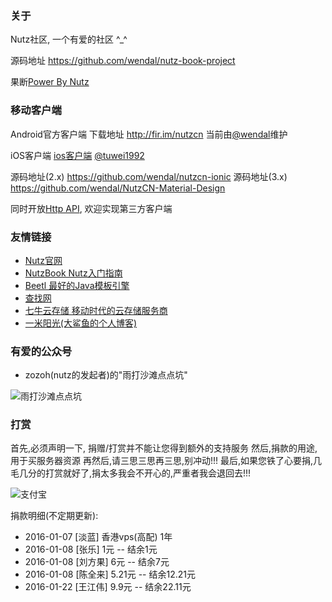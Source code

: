### 关于

Nutz社区, 一个有爱的社区 ^_^

源码地址 https://github.com/wendal/nutz-book-project

果断[Power By Nutz](http://www.nutzam.com)

### 移动客户端

Android官方客户端 下载地址 http://fir.im/nutzcn 当前由[@wendal](http://wendal.net)维护

iOS客户端 [ios客户端](https://itunes.apple.com/us/app/nutz-she-qu/id1082195150) [@tuwei1992](https://github.com/TuWei1992/NutzCommunity)

源码地址(2.x) https://github.com/wendal/nutzcn-ionic
源码地址(3.x) https://github.com/wendal/NutzCN-Material-Design

同时开放[Http API](https://nutz.cn/apidocs/), 欢迎实现第三方客户端

### 友情链接

* [Nutz官网](http://www.nutzam.com)
* [NutzBook Nutz入门指南](http://nutzbook.wendal.net)
* [Beetl 最好的Java模板引擎](http://ibeetl.com/)
* [查找网](http://www.chazhao.me)
* [七牛云存储 移动时代的云存储服务商](http://www.qiniu.com/)
* [一米阳光(大鲨鱼的个人博客)](http://www.wizzer.cn/)

### 有爱的公众号

* zozoh(nutz的发起者)的"雨打沙滩点点坑"

![雨打沙滩点点坑](/rs/images/zozoh_mp.jpg)

### 打赏

首先,必须声明一下, 捐赠/打赏并不能让您得到额外的支持服务
然后,捐款的用途,用于买服务器资源
再然后,请三思三思再三思,别冲动!!!
最后,如果您铁了心要捐,几毛几分的打赏就好了,捐太多我会不开心的,严重者我会退回去!!!

![支付宝](/rs/alipay_qrcode.png)


捐款明细(不定期更新):

* 2016-01-07 [淡蓝] 香港vps(高配) 1年
* 2016-01-08 [张乐] 1元 -- 结余1元
* 2016-01-08 [刘方果] 6元 -- 结余7元
* 2016-01-08 [陈全来] 5.21元 -- 结余12.21元
* 2016-01-22 [王江伟] 9.9元 -- 结余22.11元



